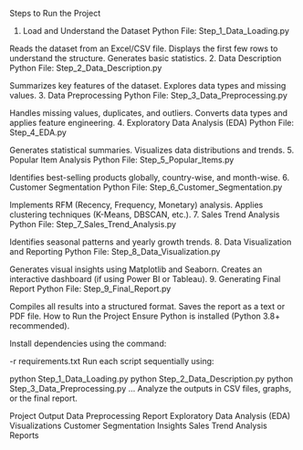 Steps to Run the Project
1. Load and Understand the Dataset
Python File: Step_1_Data_Loading.py

Reads the dataset from an Excel/CSV file.
Displays the first few rows to understand the structure.
Generates basic statistics.
2. Data Description
Python File: Step_2_Data_Description.py

Summarizes key features of the dataset.
Explores data types and missing values.
3. Data Preprocessing
Python File: Step_3_Data_Preprocessing.py

Handles missing values, duplicates, and outliers.
Converts data types and applies feature engineering.
4. Exploratory Data Analysis (EDA)
Python File: Step_4_EDA.py

Generates statistical summaries.
Visualizes data distributions and trends.
5. Popular Item Analysis
Python File: Step_5_Popular_Items.py

Identifies best-selling products globally, country-wise, and month-wise.
6. Customer Segmentation
Python File: Step_6_Customer_Segmentation.py

Implements RFM (Recency, Frequency, Monetary) analysis.
Applies clustering techniques (K-Means, DBSCAN, etc.).
7. Sales Trend Analysis
Python File: Step_7_Sales_Trend_Analysis.py

Identifies seasonal patterns and yearly growth trends.
8. Data Visualization and Reporting
Python File: Step_8_Data_Visualization.py

Generates visual insights using Matplotlib and Seaborn.
Creates an interactive dashboard (if using Power BI or Tableau).
9. Generating Final Report
Python File: Step_9_Final_Report.py

Compiles all results into a structured format.
Saves the report as a text or PDF file.
How to Run the Project
Ensure Python is installed (Python 3.8+ recommended).

Install dependencies using the command:

 -r requirements.txt
Run each script sequentially using:


python Step_1_Data_Loading.py
python Step_2_Data_Description.py
python Step_3_Data_Preprocessing.py
...
Analyze the outputs in CSV files, graphs, or the final report.

Project Output
Data Preprocessing Report
Exploratory Data Analysis (EDA) Visualizations
Customer Segmentation Insights
Sales Trend Analysis Reports
